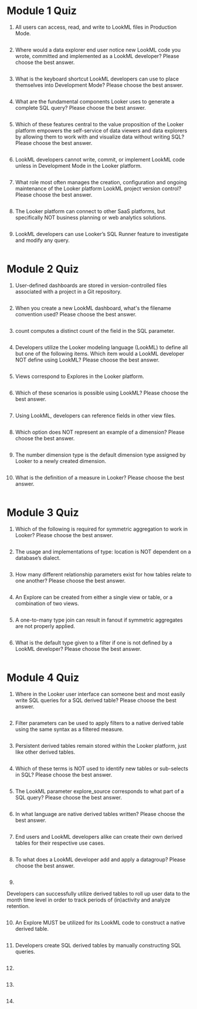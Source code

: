 # Module 1 Quiz

1. All users can access, read, and write to LookML files in Production Mode.
```bash

```

2. Where would a data explorer end user notice new LookML code you wrote, committed and implemented as a LookML developer? Please choose the best answer.
```bash

```

3. What is the keyboard shortcut LookML developers can use to place themselves into Development Mode? Please choose the best answer.
```bash

```

4. What are the fundamental components Looker uses to generate a complete SQL query? Please choose the best answer.
```bash

```

5. Which of these features central to the value proposition of the Looker platform empowers the self-service of data viewers and data explorers by allowing them to work with and visualize data without writing SQL? Please choose the best answer.
```bash

```

6. LookML developers cannot write, commit, or implement LookML code unless in Development Mode in the Looker platform.
```bash

```

7. What role most often manages the creation, configuration and ongoing maintenance of the Looker platform LookML project version control? Please choose the best answer.
```bash

```

8. The Looker platform can connect to other SaaS platforms, but specifically NOT business planning or web analytics solutions.
```bash

```

9. LookML developers can use Looker’s SQL Runner feature to investigate and modify any query.
```bash

```

# Module 2 Quiz

1. User-defined dashboards are stored in version-controlled files associated with a project in a Git repository.
```bash

```

2. When you create a new LookML dashboard, what's the filename convention used? Please choose the best answer.
```bash

```

3. count computes a distinct count of the field in the SQL parameter.
```bash

```

4. Developers utilize the Looker modeling language (LookML) to define all but one of the following items. Which item would a LookML developer NOT define using LookML? Please choose the best answer.
```bash

```

5. Views correspond to Explores in the Looker platform.
```bash

```

6. Which of these scenarios is possible using LookML? Please choose the best answer.
```bash

```

7. Using LookML, developers can reference fields in other view files.
```bash

```

8. Which option does NOT represent an example of a dimension? Please choose the best answer.
```bash

```

9. The number dimension type is the default dimension type assigned by Looker to a newly created dimension.
```bash

```

10. What is the definition of a measure in Looker? Please choose the best answer.
```bash

```

# Module 3 Quiz

1. Which of the following is required for symmetric aggregation to work in Looker? Please choose the best answer.
```bash

```

2. The usage and implementations of type: location is NOT dependent on a database’s dialect.
```bash

```

3. How many different relationship parameters exist for how tables relate to one another? Please choose the best answer.
```bash

```

4. An Explore can be created from either a single view or table, or a combination of two views.
```bash

```

5. A one-to-many type join can result in fanout if symmetric aggregates are not properly applied.
```bash

```

6. What is the default type given to a filter if one is not defined by a LookML developer? Please choose the best answer.
```bash

```

# Module 4 Quiz

1. Where in the Looker user interface can someone best and most easily write SQL queries for a SQL derived table? Please choose the best answer.
```bash

```

2. Filter parameters can be used to apply filters to a native derived table using the same syntax as a filtered measure.
```bash

```

3.  Persistent derived tables remain stored within the Looker platform, just like other derived tables.
```bash

```

4. Which of these terms is NOT used to identify new tables or sub-selects in SQL? Please choose the best answer.
```bash

```

5. The LookML parameter explore_source corresponds to what part of a SQL query? Please choose the best answer.
```bash

```

6. In what language are native derived tables written? Please choose the best answer.
```bash

```

7. End users and LookML developers alike can create their own derived tables for their respective use cases.
```bash

```

8. To what does a LookML developer add and apply a datagroup? Please choose the best answer.
```bash

```

9. 

Developers can successfully utilize derived tables to roll up user data to the month time level in order to track periods of (in)activity and analyze retention.
```bash

```  

10. An Explore MUST be utilized for its LookML code to construct a native derived table.
```bash

```

11. Developers create SQL derived tables by manually constructing SQL queries.
```bash

```

12. 
```bash

```

13. 
```bash

```

14. 
```bash

```